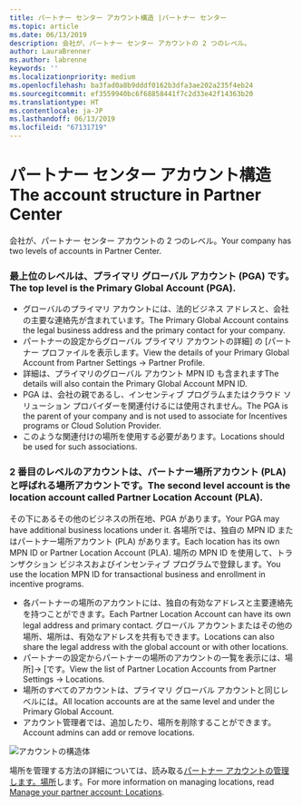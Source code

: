 ```yaml
---
title: パートナー センター アカウント構造 |パートナー センター
ms.topic: article
ms.date: 06/13/2019
description: 会社が、パートナー センター アカウントの 2 つのレベル。
author: LauraBrenner
ms.author: labrenne
keywords: ''
ms.localizationpriority: medium
ms.openlocfilehash: ba3fad0a8b9dddf0162b3dfa3ae202a235f4eb24
ms.sourcegitcommit: ef3559940bc6f68858441f7c2d33e42f14363b20
ms.translationtype: HT
ms.contentlocale: ja-JP
ms.lasthandoff: 06/13/2019
ms.locfileid: "67131719"
---
```

# <a name="the-account-structure-in-partner-center"></a><span data-ttu-id="f9653-103">パートナー センター アカウント構造</span><span class="sxs-lookup"><span data-stu-id="f9653-103">The account structure in Partner Center</span></span>

<span data-ttu-id="f9653-104">会社が、パートナー センター アカウントの 2 つのレベル。</span><span class="sxs-lookup"><span data-stu-id="f9653-104">Your company has two levels of accounts in Partner Center.</span></span> 

### <a name="the-top-level-is-the-primary-global-account-pga"></a><span data-ttu-id="f9653-105">最上位のレベルは、プライマリ グローバル アカウント (PGA) です。</span><span class="sxs-lookup"><span data-stu-id="f9653-105">The top level is the Primary Global Account (PGA).</span></span>

- <span data-ttu-id="f9653-106">グローバルのプライマリ アカウントには、法的ビジネス アドレスと、会社の主要な連絡先が含まれています。</span><span class="sxs-lookup"><span data-stu-id="f9653-106">The Primary Global Account contains the legal business address and the primary contact for your company.</span></span> 
- <span data-ttu-id="f9653-107">パートナーの設定からグローバル プライマリ アカウントの詳細] の [パートナー プロファイルを表示します。</span><span class="sxs-lookup"><span data-stu-id="f9653-107">View the details of your Primary Global Account from Partner Settings -> Partner Profile.</span></span>
- <span data-ttu-id="f9653-108">詳細は、プライマリのグローバル アカウント MPN ID も含まれます</span><span class="sxs-lookup"><span data-stu-id="f9653-108">The details will also contain the Primary Global Account MPN ID.</span></span> 
- <span data-ttu-id="f9653-109">PGA は、会社の親であるし、インセンティブ プログラムまたはクラウド ソリューション プロバイダーを関連付けるには使用されません。</span><span class="sxs-lookup"><span data-stu-id="f9653-109">The PGA is the parent of your company and is not used to associate for Incentives programs or Cloud Solution Provider.</span></span> 
- <span data-ttu-id="f9653-110">このような関連付けの場所を使用する必要があります。</span><span class="sxs-lookup"><span data-stu-id="f9653-110">Locations should be used for such associations.</span></span>

### <a name="the-second-level-account-is-the-location-account-called-partner-location-account-pla"></a><span data-ttu-id="f9653-111">2 番目のレベルのアカウントは、パートナー場所アカウント (PLA) と呼ばれる場所アカウントです。</span><span class="sxs-lookup"><span data-stu-id="f9653-111">The second level account is the location account called Partner Location Account (PLA).</span></span>

<span data-ttu-id="f9653-112">その下にあるその他のビジネスの所在地、PGA があります。</span><span class="sxs-lookup"><span data-stu-id="f9653-112">Your PGA may have additional business locations under it.</span></span> <span data-ttu-id="f9653-113">各場所では、独自の MPN ID またはパートナー場所アカウント (PLA) があります。</span><span class="sxs-lookup"><span data-stu-id="f9653-113">Each location has its own MPN ID or Partner Location Account (PLA).</span></span> <span data-ttu-id="f9653-114">場所の MPN ID を使用して、トランザクション ビジネスおよびインセンティブ プログラムで登録します。</span><span class="sxs-lookup"><span data-stu-id="f9653-114">You use the location MPN ID for transactional business and enrollment in incentive programs.</span></span>

- <span data-ttu-id="f9653-115">各パートナーの場所のアカウントには、独自の有効なアドレスと主要連絡先を持つことができます。</span><span class="sxs-lookup"><span data-stu-id="f9653-115">Each Partner Location Account can have its own legal address and primary contact.</span></span> <span data-ttu-id="f9653-116">グローバル アカウントまたはその他の場所、場所は、有効なアドレスを共有もできます。</span><span class="sxs-lookup"><span data-stu-id="f9653-116">Locations can also share the legal address with the global account or with other locations.</span></span>
- <span data-ttu-id="f9653-117">パートナーの設定からパートナーの場所のアカウントの一覧を表示には、場所]-> [です。</span><span class="sxs-lookup"><span data-stu-id="f9653-117">View the list of Partner Location Accounts from Partner Settings -> Locations.</span></span>
- <span data-ttu-id="f9653-118">場所のすべてのアカウントは、プライマリ グローバル アカウントと同じレベルには。</span><span class="sxs-lookup"><span data-stu-id="f9653-118">All location accounts are at the same level and under the Primary Global Account.</span></span>
- <span data-ttu-id="f9653-119">アカウント管理者では、追加したり、場所を削除することができます。</span><span class="sxs-lookup"><span data-stu-id="f9653-119">Account admins can add or remove locations.</span></span>

![アカウントの構造体](images/accountstructure.png)

<span data-ttu-id="f9653-121">場所を管理する方法の詳細については、読み取る[パートナー アカウントの管理します。場所](manage-locations.md)します。</span><span class="sxs-lookup"><span data-stu-id="f9653-121">For more information on managing locations, read [Manage your partner account: Locations](manage-locations.md).</span></span> 




















